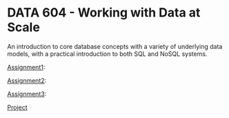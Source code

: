 # DATA 604 - Working with Data at Scale
An introduction to core database concepts with a variety of underlying data models, with a practical introduction to both SQL and NoSQL systems.

[Assignment1](Assignment-1.ipynb): 


[Assignment2](Assignment-2.ipynb): 


[Assignment3](Assignment-3.ipynb): 

  
[Project](DATA_603_final_project.md)
